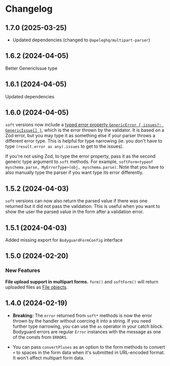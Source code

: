 # Changelog

## 1.7.0 (2025-03-25)

- Updated dependencies (changed to `@apeleghq/multipart-parser`)

## 1.6.2 (2024-04-05)

Better GenericIssue type

## 1.6.1 (2024-04-05)

Updated dependencies

## 1.6.0 (2024-04-05)

`soft` versions now include a [typed error property `GenericError { issues?: GenericIssue[] }`](./src/lib.ts#L73), which is the error thrown by the validator. It is based on a Zod error, but you may type it as something else if your parser throws a different error type. This is helpful for type narrowing (ie. you don't have to type `(result.error as any).issues` to get to the issues).

If you're not using Zod, to type the error property, pass it as the second generic type argument to `soft` methods. For example, `softForm<typeof myschema.parse, MyErrorType>(obj, myschema.parse)`. Note that you have to also manually type the parser if you want type its error differently.

## 1.5.2 (2024-04-03)

`soft` versions can now also return the parsed value if there was one returned but it did not pass the validation. This is useful when you want to show the user the parsed value in the form after a validation error.

## 1.5.1 (2024-04-03)

Added missing export for `BodyguardFormConfig` interface

## 1.5.0 (2024-02-20)

### New Features

**File upload support in multipart forms.** `form()` and `softForm()` will return uploaded files as [File objects](https://developer.mozilla.org/en-US/docs/Web/API/File).

## 1.4.0 (2024-02-19)

- **Breaking:** The `error` returned from `soft*` methods is now the error thrown by the handler without coercing it into a string. If you need further type narrowing, you can use the `as` operator in your catch block. Bodyguard errors are regular `Error` instances with the message as one of the consts from `ERRORS`.

- You can pass `convertPluses` as an option to the form methods to convert `+` to spaces in the form data when it's submitted in URL-encoded format. It won't affect multipart form data.
